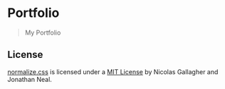 # Portfolio

> My Portfolio

## License

[normalize.css](http://necolas.github.io/normalize.css/) is licensed under a [MIT License](https://github.com/necolas/normalize.css/blob/master/LICENSE.md) by Nicolas Gallagher and Jonathan Neal.
